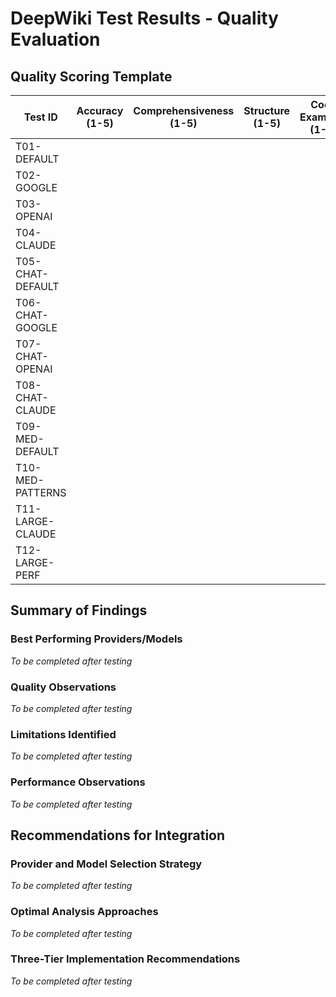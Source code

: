 # DeepWiki Test Results - Quality Evaluation

## Quality Scoring Template

| Test ID | Accuracy (1-5) | Comprehensiveness (1-5) | Structure (1-5) | Code Examples (1-5) | Overall Value (1-5) | Average Score | Notes |
|---------|---------------|------------------------|---------------|---------------------|---------------------|--------------|-------|
| T01-DEFAULT |  |  |  |  |  |  |  |
| T02-GOOGLE |  |  |  |  |  |  |  |
| T03-OPENAI |  |  |  |  |  |  |  |
| T04-CLAUDE |  |  |  |  |  |  |  |
| T05-CHAT-DEFAULT |  |  |  |  |  |  |  |
| T06-CHAT-GOOGLE |  |  |  |  |  |  |  |
| T07-CHAT-OPENAI |  |  |  |  |  |  |  |
| T08-CHAT-CLAUDE |  |  |  |  |  |  |  |
| T09-MED-DEFAULT |  |  |  |  |  |  |  |
| T10-MED-PATTERNS |  |  |  |  |  |  |  |
| T11-LARGE-CLAUDE |  |  |  |  |  |  |  |
| T12-LARGE-PERF |  |  |  |  |  |  |  |

## Summary of Findings

### Best Performing Providers/Models

*To be completed after testing*

### Quality Observations

*To be completed after testing*

### Limitations Identified

*To be completed after testing*

### Performance Observations

*To be completed after testing*

## Recommendations for Integration

### Provider and Model Selection Strategy

*To be completed after testing*

### Optimal Analysis Approaches

*To be completed after testing*

### Three-Tier Implementation Recommendations

*To be completed after testing*
